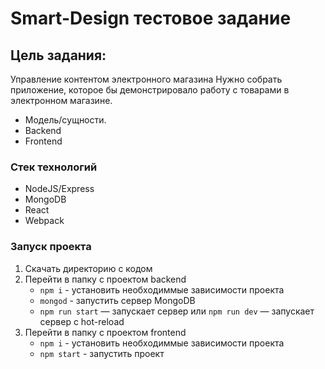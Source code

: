 # Smart-Design тестовое задание

## Цель задания:

Управление контентом электронного магазина
Нужно собрать приложение, которое бы демонстрировало работу с товарами в электронном магазине.

* Модель/cущности.
* Backend
* Frontend

### Стек технологий
* NodeJS/Express
* MongoDB
* React
* Webpack

### Запуск проекта
1. Скачать директорию с кодом
2. Перейти в папку с проектом backend
    * `npm i` - установить необходиммые зависимости проекта
    * `mongod` - запустить сервер MongoDB
    * `npm run start` — запускает сервер или `npm run dev` — запускает сервер с hot-reload
3. Перейти в папку с проектом frontend
    * `npm i` - установить необходиммые зависимости проекта
    * `npm start` - запустить проект